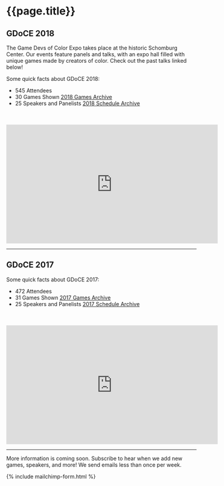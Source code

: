 # {{page.title}}

## GDoCE 2018
<!-- The 2017 Game Devs of Color Expo took place on July 14, 2018 in New York City. In this day-long event at the historic Schomburg Center, we held panels and talks, with an expo hall filled with unique games made by creators of color. Talks ranged from calls to action for creating games, discussions about the culture around games, the game development process, and experiences within the games industry as people from different backgrounds. -->

The Game Devs of Color Expo takes place at the historic Schomburg Center. Our events feature panels and talks, with an expo hall filled with unique games made by creators of color. Check out the past talks linked below!

Some quick facts about GDoCE 2018:

* 545 Attendees
* 30 Games Shown [2018 Games Archive](/archive/2018/games)
* 25 Speakers and Panelists [2018 Schedule Archive](/archive/2018/schedule)

<br/>
<br/>

<iframe width="560" height="315" src="https://www.youtube-nocookie.com/embed/vLaBsMsWSdQ?rel=0" frameborder="0" allow="autoplay; encrypted-media" allowfullscreen></iframe>

----

## GDoCE 2017

Some quick facts about GDoCE 2017:
* 472 Attendees
* 31 Games Shown [2017 Games Archive](/archive/2017/games)
* 25 Speakers and Panelists [2017 Schedule Archive](/archive/2017/schedule)

<br/>
<br/>

<iframe width="560" height="315" src="https://www.youtube-nocookie.com/embed/dYa6iu2m7vo?rel=0" frameborder="0" allow="autoplay; encrypted-media" allowfullscreen></iframe>

----

More information is coming soon. Subscribe to hear when we add new games, speakers, and more! We send emails less than once per week.

{% include mailchimp-form.html %}